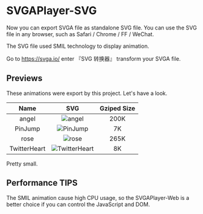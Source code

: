 # SVGAPlayer-SVG

Now you can export SVGA file as standalone SVG file. You can use the SVG file in any browser, such as Safari / Chrome / FF / WeChat.

The SVG file used SMIL technology to display animation.

Go to https://svga.io/ enter 『SVG 转换器』 transform your SVGA file.

## Previews

These animations were export by this project. Let's have a look.

| Name     |      SVG      |  Gziped Size |
|:----------:|:-------------:|:------:|
| angel    | ![angel](https://cdn.jsdelivr.net/gh/ponycui/SVGAPlayer-SVG@master/samples/angel.svg) | 200K |
| PinJump |    ![PinJump](https://cdn.jsdelivr.net/gh/ponycui/SVGAPlayer-SVG@master/samples/PinJump.svg)   |   7K |
| rose | ![rose](https://cdn.jsdelivr.net/gh/ponycui/SVGAPlayer-SVG@master/samples/rose.svg) |    265K |
| TwitterHeart | ![TwitterHeart](https://cdn.jsdelivr.net/gh/ponycui/SVGAPlayer-SVG@master/samples/TwitterHeart.svg) |    8K |

Pretty small.

## Performance TIPS

The SMIL animation cause high CPU usage, so the SVGAPlayer-Web is a better choice if you can control the JavaScript and DOM.
